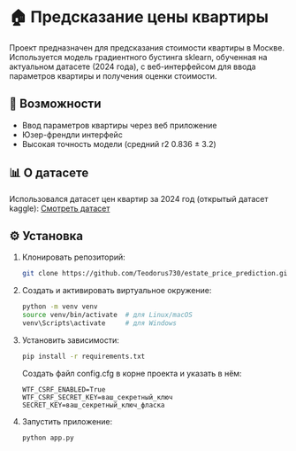 # 🏠 Предсказание цены квартиры

Проект предназначен для предсказания стоимости квартиры в Москве. Используется модель градиентного бустинга sklearn, обученная на актуальном датасете (2024 года), с веб-интерфейсом для ввода параметров квартиры и получения оценки стоимости.

## 🚀 Возможности

- Ввод параметров квартиры через веб приложение
- Юзер-френдли интерфейс
- Высокая точность модели (средний r2 0.836 ± 3.2)

## 📊 О датасете
Использовался датасет цен квартир за 2024 год (открытый датасет kaggle):
[Смотреть датасет](https://www.kaggle.com/datasets/ivan314sh/prices-of-moscow-apartments)


## ⚙️ Установка

1. Клонировать репозиторий:
   ```bash
   git clone https://github.com/Teodorus730/estate_price_prediction.git
   ```

2. Создать и активировать виртуальное окружение:
    ```bash
    python -m venv venv
    source venv/bin/activate  # для Linux/macOS
    venv\Scripts\activate     # для Windows
    ```

3. Установить зависимости:

    ```bash
    pip install -r requirements.txt
    ```
    Создать файл config.cfg в корне проекта и указать в нём:
    ```
    WTF_CSRF_ENABLED=True
    WTF_CSRF_SECRET_KEY=ваш_секретный_ключ
    SECRET_KEY=ваш_секретный_ключ_фласка
    ```

4. Запустить приложение:
    ```bash
    python app.py
    ```